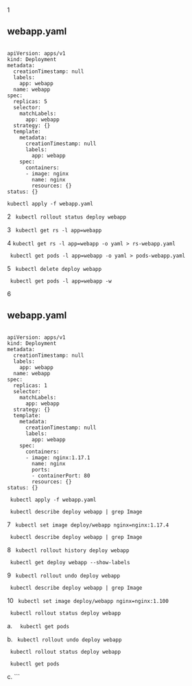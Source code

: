 1
## webapp.yaml


```

apiVersion: apps/v1
kind: Deployment
metadata:
  creationTimestamp: null
  labels:
    app: webapp
  name: webapp
spec:
  replicas: 5
  selector:
    matchLabels:
      app: webapp
  strategy: {}
  template:
    metadata:
      creationTimestamp: null
      labels:
        app: webapp
    spec:
      containers:
      - image: nginx
        name: nginx
        resources: {}
status: {}

```

``` kubectl apply -f webapp.yaml  ```

2  ```  kubectl rollout status deploy webapp  ```

3  ```  kubectl get rs -l app=webapp  ```

4  ``` kubectl get rs -l app=webapp -o yaml > rs-webapp.yaml  ```

```  kubectl get pods -l app=webapp -o yaml > pods-webapp.yaml  ```

5  ```  kubectl delete deploy webapp  ```

```  kubectl get pods -l app=webapp -w  ```

6
## webapp.yaml

```

apiVersion: apps/v1
kind: Deployment
metadata:
  creationTimestamp: null
  labels:
    app: webapp
  name: webapp
spec:
  replicas: 1
  selector:
    matchLabels:
      app: webapp
  strategy: {}
  template:
    metadata:
      creationTimestamp: null
      labels:
        app: webapp
    spec:
      containers:
      - image: nginx:1.17.1
        name: nginx
        ports:
        - containerPort: 80        
        resources: {}
status: {}

```

```  kubectl apply -f webapp.yaml  ```

```  kubectl describe deploy webapp | grep Image  ```

7  ```  kubectl set image deploy/webapp nginx=nginx:1.17.4  ```

```  kubectl describe deploy webapp | grep Image  ```

8  ```  kubectl rollout history deploy webapp  ```

```  kubectl get deploy webapp --show-labels  ```

9  ```  kubectl rollout undo deploy webapp  ```

```  kubectl describe deploy webapp | grep Image  ```

10  ```  kubectl set image deploy/webapp nginx=nginx:1.100  ```

```  kubectl rollout status deploy webapp  ```

a.  ```   kubectl get pods  ```

b.  ```  kubectl rollout undo deploy webapp  ```

```  kubectl rollout status deploy webapp  ```

```  kubectl get pods  ```

c.  ```  



